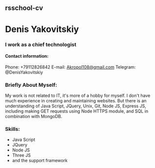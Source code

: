 ## rsschool-сv
# Denis Yakovitskiy
### I work as a chief technologist
#### Contact information:
Phone: +79112826842
E-mail: Akropol108@gmail.com
Telegram: @DenisYakovitskiy

### Briefly About Myself:
My work is not related to IT, it's more of a hobby for myself. 
I don't have much experience in creating and maintaining websites. 
But there is an understanding of Java Script, JQuery, Unix, Git, Node JS, Express JS, 
including making GET requests using Node HTTPS module, and SQL in combination with MongoDB.

### Skills:
* Java Script
* JQuery
* Node JS
* Three JS
* and the support framework 

